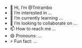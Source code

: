 - 👋 Hi, I’m @Tntrambo
- 👀 I’m interested in ...
- 🌱 I’m currently learning ...
- 💞️ I’m looking to collaborate on ...
- 📫 How to reach me ...
- 😄 Pronouns: ...
- ⚡ Fun fact: ...

<!---
Tntrambo/Tntrambo is a ✨ special ✨ repository because its `README.md` (this file) appears on your GitHub profile.
You can click the Preview link to take a look at your changes.
--->
